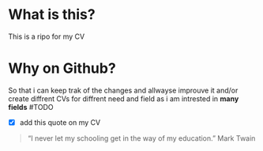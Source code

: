 # What is this?
This is a ripo for my CV 
# Why on Github?
So that i can keep trak of the changes and allwayse improuve it and/or create diffrent CVs for diffrent need and field as i am intrested in **many fields**
#TODO
- [x] add this quote on my CV

> “I never let my schooling get in the way of my education.” Mark Twain 

